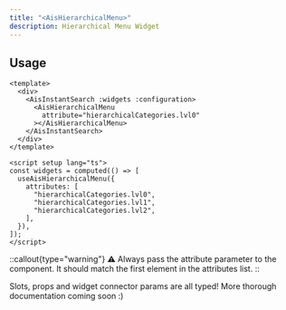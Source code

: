 ```yaml
---
title: "<AisHierarchicalMenu>"
description: Hierarchical Menu Widget
---
```


## Usage

```vue [MySearchExperience.vue]
<template>
  <div>
    <AisInstantSearch :widgets :configuration>
      <AisHierarchicalMenu
        attribute="hierarchicalCategories.lvl0"
      ></AisHierarchicalMenu>
    </AisInstantSearch>
  </div>
</template>

<script setup lang="ts">
const widgets = computed(() => [
  useAisHierarchicalMenu({
    attributes: [
      "hierarchicalCategories.lvl0",
      "hierarchicalCategories.lvl1",
      "hierarchicalCategories.lvl2",
    ],
  }),
]);
</script>
```

::callout{type="warning"}
⚠️ Always pass the attribute parameter to the component. It should match the first element in the attributes list.
::

Slots, props and widget connector params are all typed!
More thorough documentation coming soon :)
